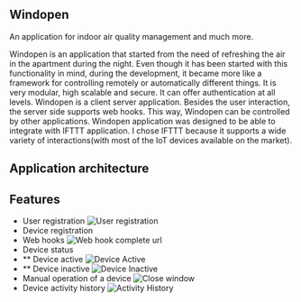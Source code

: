 
Windopen
------------------------

An application for indoor air quality management and much more.

Windopen is an application that started from the need of refreshing the air in the apartment during the night. Even though it has been started with this functionality in mind, during the development, it became more like a framework for controlling remotely or automatically different things. It is very modular, high scalable and secure. It can offer authentication at all levels.
Windopen is a client server application. Besides the user interaction, the server side supports web hooks. This way, Windopen can be controlled by other applications.
Windopen application was designed to be able to integrate with IFTTT application. I chose IFTTT because it supports a wide variety of interactions(with most of the IoT devices available on the market).

Application architecture
------------------------


Features
--------
* User registration
![User registration](https://github.com/mihai-dobre/windopen_v2/tree/refactoring/img/register_form.jpg)
* Device registration
* Web hooks
![Web hook complete url](https://github.com/mihai-dobre/windopen_v2/tree/refactoring/img/web_hook.jpg)
* Device status
* ** Device active
![Device Active](https://github.com/mihai-dobre/windopen_v2/tree/refactoring/img/device_active_ui.jpg)
* ** Device inactive
![Device Inactive](https://github.com/mihai-dobre/windopen_v2/tree/refactoring/img/device_inactive_last_seen.jpg)
* Manual operation of a device
![Close window](https://github.com/mihai-dobre/windopen_v2/tree/refactoring/img/device_active_ui_close.jpg)
* Device activity history
![Activity History](https://github.com/mihai-dobre/windopen_v2/tree/refactoring/img/details.jpg)
